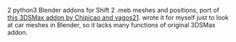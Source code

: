 2 python3 Blender addons for Shift 2 .meb meshes and positions, port of [this 3DSMax addon by Chipicao and vagos21](https://www.tapatalk.com/groups/kottons_chop_shop/ti-scp-ti-sms-model-importer-t3217.html).
wrote it for myself just to look at car meshes in Blender, so it lacks many functions of original 3DSMax addon.
